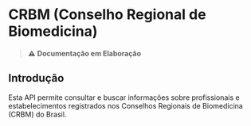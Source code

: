 # CRBM (Conselho Regional de Biomedicina)

> ⚠️ **Documentação em Elaboração**

## Introdução

Esta API permite consultar e buscar informações sobre profissionais e
estabelecimentos registrados nos Conselhos Regionais de Biomedicina (CRBM) do Brasil.
